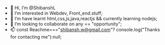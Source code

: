 - 👋 Hi, I’m @ShibanshL
- 👀 I’m interested in Webdev, Front_end.stuff;
- 🌱 I’m have learnt html,css,js,java,reactjs && currently learning nodejs;
- 💞️ I’m looking to collaborate on any == "opportunity"; 
- 📫 const Reachme==="shibansh.w@gmail.com"? console.log("Thanks for contacting me"):null;

<!---
ShibanshL/ShibanshL is a ✨ special ✨ repository because its `README.md` (this file) appears on your GitHub profile.
You can click the Preview link to take a look at your changes.
--->
